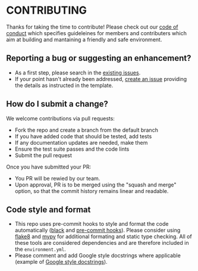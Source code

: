 # CONTRIBUTING

Thanks for taking the time to contribute! Please check out our [code of conduct](CODE_OF_CONDUCT.md) which specifies guideleines for members and contributers which aim at building and mantaining a friendly and safe environment.

## Reporting a bug or suggesting an enhancement?

- As a first step, please search in the [existing issues](https://github.com/Sann5/USCPa/issues).
- If your point hasn't already been addressed, [create an issue](https://github.com/Sann5/USCPa/issues/new/choose) providing the details as instructed in the template.

## How do I submit a change?

We welcome contributions via pull requests:

- Fork the repo and create a branch from the default branch
- If you have added code that should be tested, add tests
- If any documentation updates are needed, make them
- Ensure the test suite passes and the code lints
- Submit the pull request

Once you have submitted your PR:

- You PR will be rewied by our team.
- Upon approval, PR is to be merged using the "squash and merge" option, so that the commit history remains linear and readable.

## Code style and format

- This repo uses pre-commit hooks to style and format the code automatically ([black](https://github.com/psf/black) and [pre-commit hooks](https://github.com/pre-commit/pre-commit-hooks)). Please consider using [flake8](https://github.com/pycqa/flake8) and [mypy](https://github.com/python/mypy) for additional formating and static type checking. All of these tools are considered dependencies and are therefore included in the `environment.yml`.
- Please comment and add Google style docstrings where applicable (example of [Google style docstrings](https://github.com/sphinx-contrib/napoleon/blob/83bf1963096490dd666f93ef5a9ed1cb229fc3ec/docs/source/example_google.py#L66)).

